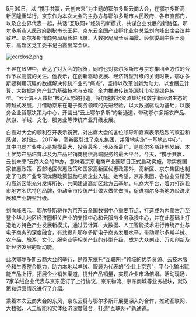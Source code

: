 5月30日，以 “携手共赢，云创未来”为主题的鄂尔多斯云商大会，在鄂尔多斯高新区隆重举行。京东作为本次大会的主办方与鄂尔多斯市人民政府、各市直部门，以及企业界代表一起，共话“互联网+”经济的新模式，共谋企业发展的新路径。鄂尔多斯市人民政府副秘书长王昇、京东云全国产业孵化业务总监刘向峰出席会议并致辞。鄂尔多斯市商务局局长赵飞录、大数据局局长薛海霞、经信委副主任王晓东、高新区党工委书记白霞出席会议。

![eerdos2.png]()

王昇在致辞中，表达了对大会的祝贺，同时也对鄂尔多斯市与京东集团全方位的合作予以高度的关注。他表示，在创新驱动发展、经济转型升级的关键时期，鄂尔多斯要利用沉睡的数据解决传统产业的“痛点”，坚持以改革创新为动力，以发展云计算、大数据新兴产业为基础技术与支撑，全力推进传统能源城市实现绿色转型。“云计算+大数据”核心优势的打造，将加速数据资源集约和数字新经济生态的跨越式发展，并借助京东在电子商务领域的先进经验，以大数据驱动为基础，以服务企业智慧决策为中心，开凿出“云上鄂尔多斯”的新通道，带动鄂尔多斯农产品、旅游、羊绒、文化、服务业等传统产业升级发展。

白霞对大会的顺利召开表示祝贺，对出席大会的各位领导和嘉宾表示热烈的欢迎和感谢，她指出，2017年，高新区引进了京东集团，并落地实施“一基地四中心”，其中电商产业中心是规模最大、投资最多、涉及面最广，是鄂尔多斯转型发展、本土优势产品培育以及为产品经销商提供高端服务的最大平台。今天，“携手共赢，云创未来”云商大会的举办，意味着京东电商产业园项目正式启动实施。除实施国家普惠政策、西部地区优惠政策和国家高新区优惠政策外，高新区、京东集团也制定了电商产业专项优惠政策鼓励电商企业入驻。她希望，京东集团、各位业界精英和高新区能充分发挥所长，共同建设高新区北方云基地、电商大平台，着力打造我市地方名优特色品牌，带动全市传统产业做大做优做强，促进鄂尔多斯地方经济发展和产业转型升级。

刘向峰表示，鄂尔多斯将作为京东云全国数据中心重要节点，打造成为内蒙古乃至整个华北地区经济圈相关产业的支撑中心和云服务业务承接中心，并在此基础上打造地方特色产业发展新模式，通过云计算、大数据、人工智能技术进行传统产业与电子商务的深度融合，有效提升鄂尔多斯电子商务发展水平，带动鄂尔多斯羊绒、农产品、旅游、文化、服务业等相关产业的转型升级，成为大众创业、万众创新及新经济发展的新动能。

此次鄂尔多斯云商大会的举行，是京东依托“互联网+”领域的优势资源、云技术服务和生态整合能力，助力本地以羊绒、服装为代表的“企业上京东”，平台化输出赋能产品上行，拓展企业销售渠道，提升产品销量，实现企业市场倍增。活动现场，7家羊绒企业代表与京东签订了上行协议，京东物流、京东商城等业务板块，就政策和运营情况进行了介绍。

乘着本次云商大会的东风，京东云将与鄂尔多斯开展更深入的合作，推动互联网、大数据、人工智能和实体经济深度融合，打造“互联网+”新通道。